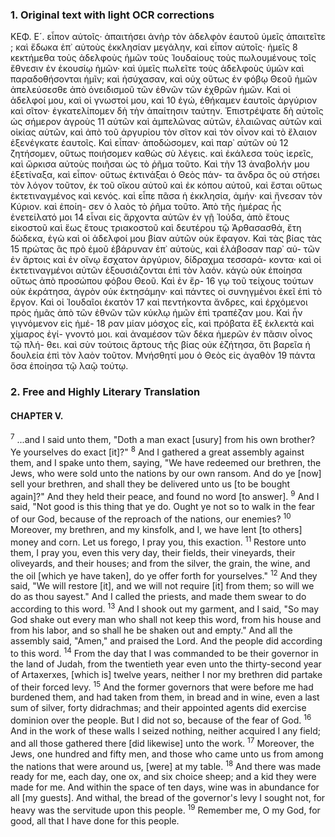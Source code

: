 ### 1. Original text with light OCR corrections

ΚΕΦ. Ε´.
εἶπον αὐτοῖς· ἀπαιτήσει ἀνὴρ τὸν ἀδελφὸν ἑαυτοῦ ὑμεῖς ἀπαιτεῖτε ;
καὶ ἔδωκα ἐπ᾽ αὐτοὺς ἐκκλησίαν μεγάλην, καὶ εἶπον αὐτοῖς· ἡμεῖς 8
κεκτήμεθα τοὺς ἀδελφοὺς ἡμῶν τοὺς Ἰουδαίους τοὺς πωλουμένους
τοῖς ἔθνεσιν ἐν ἑκουσίῳ ἡμῶν· καὶ ὑμεῖς πωλεῖτε τοὺς ἀδελφοὺς
ὑμῶν καὶ παραδοθήσονται ἡμῖν; καὶ ἡσύχασαν, καὶ οὐχ οὕτως
ἐν φόβῳ Θεοῦ ἡμῶν ἀπελεύσεσθε ἀπὸ ὀνειδισμοῦ τῶν ἐθνῶν
τῶν ἐχθρῶν ἡμῶν. Καὶ οἱ ἀδελφοί μου, καὶ οἱ γνωστοί μου, καὶ 10
ἐγώ, ἐθήκαμεν ἑαυτοῖς ἀργύριον καὶ σῖτον· ἐγκατελίπομεν δὴ τὴν
ἀπαίτησιν ταύτην. Ἐπιστρέψατε δὴ αὐτοῖς ὡς σήμερον ἀγροὺς 11
αὐτῶν καὶ ἀμπελῶνας αὐτῶν, ἐλαιῶνας αὐτῶν καὶ οἰκίας αὐτῶν,
καὶ ἀπὸ τοῦ ἀργυρίου τὸν σῖτον καὶ τὸν οἶνον καὶ τὸ ἔλαιον ἐξενέγκατε ἑαυτοῖς.
Καὶ εἶπαν· ἀποδώσομεν, καὶ παρ᾽ αὐτῶν οὐ 12
ζητήσομεν, οὕτως ποιήσομεν καθὼς σὺ λέγεις. καὶ ἐκάλεσα τοὺς
ἱερεῖς, καὶ ὥρκισα αὐτοὺς ποιῆσαι ὡς τὸ ῥῆμα τοῦτο. Καὶ τὴν 13
ἀναβολήν μου ἐξετίναξα, καὶ εἶπον· οὕτως ἐκτινάξαι ὁ Θεὸς πάν-
τα ἄνδρα ὃς οὐ στήσει τὸν λόγον τοῦτον, ἐκ τοῦ οἴκου αὐτοῦ καὶ
ἐκ κόπου αὐτοῦ, καὶ ἔσται οὕτως ἐκτετιναγμένος καὶ κενός. καὶ
εἶπε πᾶσα ἡ ἐκκλησία, ἀμήν· καὶ ἤνεσαν τὸν Κύριον. καὶ ἐποίη-
σεν ὁ λαὸς τὸ ῥῆμα τοῦτο. Ἀπὸ τῆς ἡμέρας ἧς ἐνετείλατό μοι 14
εἶναι εἰς ἄρχοντα αὐτῶν ἐν γῇ Ἰούδα, ἀπὸ ἔτους εἰκοστοῦ καὶ ἕως
ἔτους τριακοστοῦ καὶ δευτέρου τῷ Ἀρθασασθά, ἔτη δώδεκα, ἐγὼ
καὶ οἱ ἀδελφοί μου βίαν αὐτῶν οὐκ ἔφαγον. Καὶ τὰς βίας τὰς 15
πρώτας ἃς πρὸ ἐμοῦ ἐβάρυναν ἐπ᾽ αὐτοὺς, καὶ ἐλάβοσαν παρ᾽ αὐ-
τῶν ἐν ἄρτοις καὶ ἐν οἴνῳ ἔσχατον ἀργύριον, δίδραχμα τεσσαρά-
κοντα· καὶ οἱ ἐκτετιναγμένοι αὐτῶν ἐξουσιάζονται ἐπὶ τὸν λαόν.
κἀγὼ οὐκ ἐποίησα οὕτως ἀπὸ προσώπου φόβου Θεοῦ. Καὶ ἐν ἔρ- 16
γῳ τοῦ τείχους τούτων οὐκ ἐκράτησα, ἀγρὸν οὐκ ἐκτησάμην· καὶ
πάντες οἱ συνηγμένοι ἐκεῖ ἐπὶ τὸ ἔργον. Καὶ οἱ Ἰουδαῖοι ἑκατὸν 17
καὶ πεντήκοντα ἄνδρες, καὶ ἐρχόμενοι πρὸς ἡμᾶς ἀπὸ τῶν ἐθνῶν
τῶν κύκλῳ ἡμῶν ἐπὶ τραπέζαν μου. Καὶ ἦν γιγνόμενον εἰς ἡμέ- 18
ραν μίαν μόσχος εἷς, καὶ πρόβατα ἓξ ἐκλεκτὰ καὶ χίμαρος ἐγί-
γνοντό μοι. καὶ ἀναμέσον τῶν δέκα ἡμερῶν ἐν πᾶσιν οἶνος τῷ πλή-
θει. καὶ σὺν τούτοις ἄρτους τῆς βίας οὐκ ἐζήτησα, ὅτι βαρεῖα ἡ
δουλεία ἐπὶ τὸν λαὸν τοῦτον. Μνήσθητί μου ὁ Θεὸς εἰς ἀγαθὸν 19
πάντα ὅσα ἐποίησα τῷ λαῷ τούτῳ.

### 2. Free and Highly Literary Translation

#### CHAPTER V.

<sup>7</sup> ...and I said unto them, "Doth a man exact [usury] from his own brother? Ye yourselves do exact [it]?"
<sup>8</sup> And I gathered a great assembly against them, and I spake unto them, saying, "We have redeemed our brethren, the Jews, who were sold unto the nations by our own ransom. And do ye [now] sell your brethren, and shall they be delivered unto us [to be bought again]?" And they held their peace, and found no word [to answer].
<sup>9</sup> And I said, "Not good is this thing that ye do. Ought ye not so to walk in the fear of our God, because of the reproach of the nations, our enemies?
<sup>10</sup> Moreover, my brethren, and my kinsfolk, and I, we have lent [to others] money and corn. Let us forego, I pray you, this exaction.
<sup>11</sup> Restore unto them, I pray you, even this very day, their fields, their vineyards, their oliveyards, and their houses; and from the silver, the grain, the wine, and the oil [which ye have taken], do ye offer forth for yourselves."
<sup>12</sup> And they said, "We will restore [it], and we will not require [it] from them; so will we do as thou sayest." And I called the priests, and made them swear to do according to this word.
<sup>13</sup> And I shook out my garment, and I said, "So may God shake out every man who shall not keep this word, from his house and from his labor, and so shall he be shaken out and empty." And all the assembly said, "Amen," and praised the Lord. And the people did according to this word.
<sup>14</sup> From the day that I was commanded to be their governor in the land of Judah, from the twentieth year even unto the thirty-second year of Artaxerxes, [which is] twelve years, neither I nor my brethren did partake of their forced levy.
<sup>15</sup> And the former governors that were before me had burdened them, and had taken from them, in bread and in wine, even a last sum of silver, forty didrachmas; and their appointed agents did exercise dominion over the people. But I did not so, because of the fear of God.
<sup>16</sup> And in the work of these walls I seized nothing, neither acquired I any field; and all those gathered there [did likewise] unto the work.
<sup>17</sup> Moreover, the Jews, one hundred and fifty men, and those who came unto us from among the nations that were around us, [were] at my table.
<sup>18</sup> And there was made ready for me, each day, one ox, and six choice sheep; and a kid they were made for me. And within the space of ten days, wine was in abundance for all [my guests]. And withal, the bread of the governor's levy I sought not, for heavy was the servitude upon this people.
<sup>19</sup> Remember me, O my God, for good, all that I have done for this people.